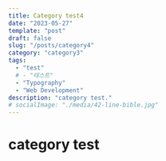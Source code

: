 ```yaml
---
title: Category test4
date: "2023-05-27"
template: "post"
draft: false
slug: "/posts/category4"
category: "category3"
tags:
  - "test"
  # - "테스트"
  - "Typography"
  - "Web Development"
description: "category test."
# socialImage: "./media/42-line-bible.jpg"
---
```


# category test